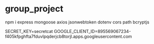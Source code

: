 # group_project

npm i express mongoose axios jsonwebtoken dotenv cors path bcryptjs

SECRET_KEY=secretcat
GOOGLE_CLIENT_ID=895569067234-f405kfpghfta7fduvlpqderjcb8torjl.apps.googleusercontent.com